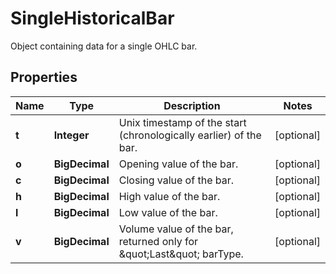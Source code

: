 

# SingleHistoricalBar

Object containing data for a single OHLC bar.

## Properties

| Name | Type | Description | Notes |
|------------ | ------------- | ------------- | -------------|
|**t** | **Integer** | Unix timestamp of the start (chronologically earlier) of the bar. |  [optional] |
|**o** | **BigDecimal** | Opening value of the bar. |  [optional] |
|**c** | **BigDecimal** | Closing value of the bar. |  [optional] |
|**h** | **BigDecimal** | High value of the bar. |  [optional] |
|**l** | **BigDecimal** | Low value of the bar. |  [optional] |
|**v** | **BigDecimal** | Volume value of the bar, returned only for \&quot;Last\&quot; barType. |  [optional] |



